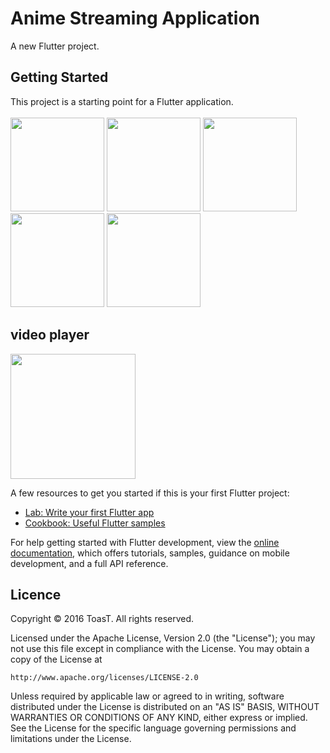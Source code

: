 # Anime Streaming Application

A new Flutter project.

## Getting Started

This project is a starting point for a Flutter application. <br><br>
<img src="https://user-images.githubusercontent.com/46423269/221140736-85b6786a-94b0-4269-bb64-65b1b1615df9.jpg" width="150">
<img src="https://user-images.githubusercontent.com/46423269/221140758-f97ec819-ffb5-4856-a3d6-ce77f90cd884.jpg" width="150">
<img src="https://user-images.githubusercontent.com/46423269/221140766-10d4e74f-1e5e-48dc-9465-82e4652827ce.jpg" width="150">
<img src="https://user-images.githubusercontent.com/46423269/221140780-9183d7fb-c41e-40b6-bc0a-cf967eec052e.jpg" width="150">
<img src="https://user-images.githubusercontent.com/46423269/221140785-ed0ab297-c97b-48d8-ba39-5e00cca5e83c.jpg" width="150">
<br>
## video player <br>
<img src="https://user-images.githubusercontent.com/46423269/221140773-4c033ffe-2aae-454e-b7d3-eddb29402d64.jpg" width="200">


A few resources to get you started if this is your first Flutter project:

- [Lab: Write your first Flutter app](https://docs.flutter.dev/get-started/codelab)
- [Cookbook: Useful Flutter samples](https://docs.flutter.dev/cookbook)

For help getting started with Flutter development, view the
[online documentation](https://docs.flutter.dev/), which offers tutorials,
samples, guidance on mobile development, and a full API reference.

## Licence

Copyright © 2016 ToasT. All rights reserved.

Licensed under the Apache License, Version 2.0 (the "License");
you may not use this file except in compliance with the License.
You may obtain a copy of the License at

    http://www.apache.org/licenses/LICENSE-2.0

Unless required by applicable law or agreed to in writing, software
distributed under the License is distributed on an "AS IS" BASIS,
WITHOUT WARRANTIES OR CONDITIONS OF ANY KIND, either express or implied.
See the License for the specific language governing permissions and
limitations under the License.
